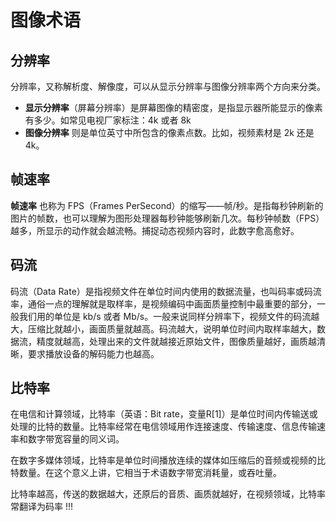 # 图像术语

## 分辨率

分辨率，又称解析度、解像度，可以从显示分辨率与图像分辨率两个方向来分类。

- **显示分辨率**（屏幕分辨率）是屏幕图像的精密度，是指显示器所能显示的像素有多少。如常见电视厂家标注：4k 或者 8k
- **图像分辨率** 则是单位英寸中所包含的像素点数。比如，视频素材是 2k 还是 4k。

## 帧速率

**帧速率** 也称为 FPS（Frames PerSecond）的缩写——帧/秒。是指每秒钟刷新的图片的帧数，也可以理解为图形处理器每秒钟能够刷新几次。每秒钟帧数（FPS）越多，所显示的动作就会越流畅。捕捉动态视频内容时，此数字愈高愈好。

## 码流

码流（Data Rate）是指视频文件在单位时间内使用的数据流量，也叫码率或码流率，通俗一点的理解就是取样率，是视频编码中画面质量控制中最重要的部分，一般我们用的单位是 kb/s 或者 Mb/s。一般来说同样分辨率下，视频文件的码流越大，压缩比就越小，画面质量就越高。码流越大，说明单位时间内取样率越大，数据流，精度就越高，处理出来的文件就越接近原始文件，图像质量越好，画质越清晰，要求播放设备的解码能力也越高。

## 比特率

在电信和计算领域，比特率（英语：Bit rate，变量R[1]）是单位时间内传输送或处理的比特的数量。比特率经常在电信领域用作连接速度、传输速度、信息传输速率和数字带宽容量的同义词。

在数字多媒体领域，比特率是单位时间播放连续的媒体如压缩后的音频或视频的比特数量。在这个意义上讲，它相当于术语数字带宽消耗量，或吞吐量。

比特率越高，传送的数据越大，还原后的音质、画质就越好，在视频领域，比特率常翻译为码率 !!!
